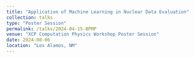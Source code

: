 ```yaml
---
title: "Application of Machine Learning in Nuclear Data Evaluation"
collection: talks
type: "Poster Session"
permalink: /talks/2024-04-15-BPMP
venue: "XCP Computation Physics Workshop Poster Session"
date: 2024-08-06
location: "Los Alamos, NM"
---
```


